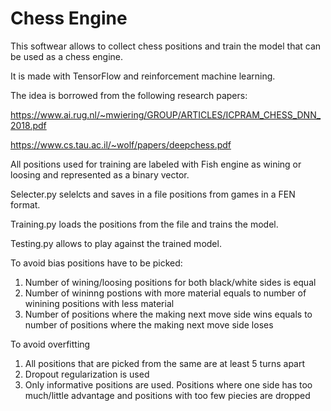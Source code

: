 # Chess Engine


This softwear allows to collect chess positions and train the model that can be used as a chess engine. 

It is made with TensorFlow and reinforcement machine learning. 

The idea is borrowed from the following research papers:

https://www.ai.rug.nl/~mwiering/GROUP/ARTICLES/ICPRAM_CHESS_DNN_2018.pdf

https://www.cs.tau.ac.il/~wolf/papers/deepchess.pdf

All positions used for training are labeled with Fish engine as wining or loosing and represented as a binary vector.

Selecter.py selelcts and saves in a file positions from games in a FEN format.

Training.py loads the positions from the file and trains the model.

Testing.py allows to play against the trained model. 
  
To avoid bias positions have to be picked:
1. Number of wining/loosing positions for both black/white sides is equal
2. Number of wininng postions with more material equals to number of winining positions with less material
3. Number of positions where the making next move side wins equals to number of positions where the making next move side loses

To avoid overfitting
1. All positions that are picked from the same are at least 5 turns apart 
2. Dropout regularization is used
3. Only informative positions are used. Positions where one side has too much/little advantage and positions with too few piecies are dropped 
